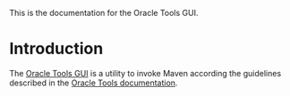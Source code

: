 This is the documentation for the Oracle Tools GUI.

# Introduction

The [Oracle Tools GUI](https://github.com/paulissoft/oracle-tools-gui) is a utility to invoke Maven according the guidelines described in the [Oracle Tools documentation](https://paulissoft.github.io/oracle-tools).
